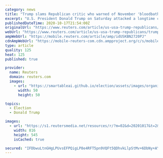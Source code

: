 ```yaml
---
category: news
title: "Trump slams Republican critic who warned of November 'bloodbath'"
excerpt: "U.S. President Donald Trump on Saturday attacked a longtime congressional critic who warned this week that his handling of the coronavirus pandemic and authoritarian leaders could cause a \"Republican bloodbath in the Senate\" in the Nov."
publishedDateTime: 2020-10-17T21:54:00Z
originalUrl: "https://www.reuters.com/article/us-usa-trump-republicans/trump-slams-republican-critic-who-warned-of-november-bloodbath-idUSKBN2720PJ"
webUrl: "https://www.reuters.com/article/us-usa-trump-republicans/trump-slams-republican-critic-who-warned-of-november-bloodbath-idUSKBN2720PJ"
ampWebUrl: "https://mobile.reuters.com/article/amp/idUSKBN2720PJ"
cdnAmpWebUrl: "https://mobile-reuters-com.cdn.ampproject.org/c/s/mobile.reuters.com/article/amp/idUSKBN2720PJ"
type: article
quality: 125
heat: 125
published: true

provider:
  name: Reuters
  domain: reuters.com
  images:
    - url: "https://smartableai.github.io/election/assets/images/organizations/reuters.com-50x50.jpg"
      width: 50
      height: 50

topics:
  - Election
  - Donald Trump

images:
  - url: "https://s1.reutersmedia.net/resources/r/?m=02&d=20201017&t=2&i=1537867561&w=&fh=545px&fw=&ll=&pl=&sq=&r=LYNXMPEG9G0JA"
    width: 816
    height: 545
    isCached: true

secured: "IFDbwuLtnGHgLPUvsEFPQigLP8e4RFT5pn9VQFt5QDhvkLlpStMv+6DbNy+AYUi669uf1QHe+77bgiRaqx3AW80OCVnTigQMZCD23xbfs/xJcbeAfqD/0cBDziZQX7s1LBVaYv+fo4kRJb0Fuc4glW5e+Fhyw5SqOnfvY5ijaU/d2KDKzGgh0Ybp2q5aPUCpN0BiHLQiN7NvGk+FDSTVhytLhO1z1RxEtmu0XIoZBointFbc8NDJ3VRj9WLIdqay7kJNZ9XocQEu4eSnAGyVyTceN1pBqZJD3bj2hcN7YhhRmg2hsTaCUIYRnWchsB5zvP/40CR0D3p0JMoSiB4VFgT+3GU+0HAx4pjCmnl7yTk=;n8bhmhk3VgKh7ighY7RC1g=="
---
```


